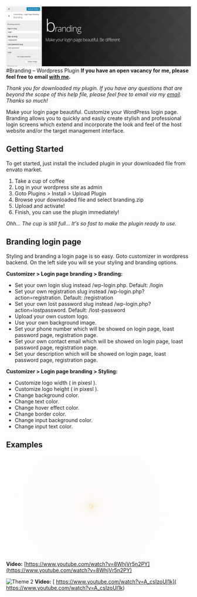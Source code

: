 ![Branding](https://raw.githubusercontent.com/lolitaframework/branding/master/promo/banner-1544x500.png)
#Branding – Wordpress Plugin
**If you have an open vacancy for me, please feel free to email [with me](mailto:eugen.guriev@lolitaframework.com).**

*Thank you for downloaded my plugin. If you have any questions that are beyond the scope of this help file, please feel free to email via my [email](mailto:eugen.guriev@lolitaframework.com). Thanks so much!*

Make your login page beautiful. Customize your WordPress login page. Branding allows you to quickly and easily create stylish and professional login screens which extend and incorporate the look and feel of the host website and/or the target management interface.

## Getting Started

To get started, just install the included plugin in your downloaded file from envato market.

1. Take a cup of coffee
2. Log in your wordpress site as admin
3. Goto Plugins > Install > Upload Plugin
4. Browse your downloaded file and select branding.zip
5. Upload and activate!
6. Finish, you can use the plugin immediately!

*Ohh... The cup is still full... It's so fast to make the plugin ready to use.*

## Branding login page
Styling and branding a login page is so easy. Goto customizer in wordpress backend. On the left side you will se your styling and branding options.

**Customizer > Login page branding > Branding:**

* Set your own login slug instead /wp-login.php. Default: /login
* Set your own registration slug instead /wp-login.php?action=registration. Default: /registration
* Set your own lost password slug instead /wp-login.php?action=lostpassword. Default: /lost-password
* Upload your own custom logo.
* Use your own background image.
* Set your phone number which will be showed on login page, loast password page, registration page.
* Set your own contact email which will be showed on login page, loast password page, registration page.
* Set your description which will be showed on login page, loast password page, registration page.

**Customizer > Login page branding > Styling:**

* Customize logo width ( in pixesl ).
* Customize logo height ( in pixesl ).
* Change background color.
* Change text color.
* Change hover effect color.
* Change border color.
* Change input background color.
* Change input text color.

## Examples
![Theme 1](https://raw.githubusercontent.com/lolitaframework/branding/master/promo/theme1.gif)
**Video:** [https://www.youtube.com/watch?v=8WhjVr5n2PY](https://www.youtube.com/watch?v=8WhjVr5n2PY)


![Theme 2](/promo/theme2.gif)
**Video:** [ https://www.youtube.com/watch?v=A_csIzoUI1k]( https://www.youtube.com/watch?v=A_csIzoUI1k)
